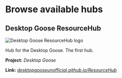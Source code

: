 # Browse available hubs

## Desktop Goose ResourceHub

![Desktop Goose ResourceHub logo](https://i.imgur.com/zStH3F8.png)

Hub for the Desktop Goose. The first hub.

**Project:** *Desktop Goose*

**Link:** *[desktopgooseunofficial.github.io/ResourceHub](https://desktopgooseunofficial.github.io/ResourceHub/)*
